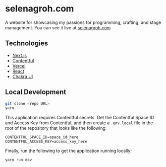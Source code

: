 # selenagroh.com
A website for showcasing my passions for programming, crafting, and stage management. You can see it live at [selenagroh.com](https://www.selenagroh.com/)

## Technologies

- [Next.js](https://nextjs.org/)
- [Contentful](https://www.contentful.com/)
- [Vercel](https://vercel.com/)
- [React](https://reactjs.org/)
- [Chakra UI](https://chakra-ui.com/)

## Local Development
```sh
git clone <repo URL>
yarn
```

This application requires Contentful secrets. Get the Contentful Space ID and Access Key from Contentful, and then create a `.env.local` file in the root of the repository that looks like the following:

```
CONTENTFUL_SPACE_ID=space_id_here
CONTENTFUL_ACCESS_KEY=access_key_here
```

Finally, run the following to get the application running locally:
```sh
yarn run dev
```
